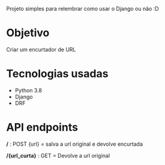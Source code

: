 Projeto simples para relembrar como usar o Django ou não :D

# Objetivo

Criar um encurtador de URL

# Tecnologias usadas

* Python 3.8
* Django
* DRF

# API endpoints


**/** : POST {url} = salva a url original e devolve encurtada

**/{url_curta}** : GET = Devolve a url original


